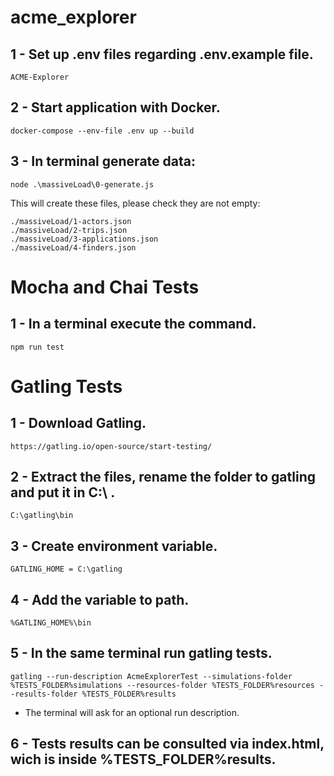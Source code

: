 # acme_explorer

## 1 - Set up .env files regarding .env.example file.

    ACME-Explorer

## 2 - Start application with Docker.

    docker-compose --env-file .env up --build 

## 3 - In terminal generate data: 

    node .\massiveLoad\0-generate.js

This will create these files, please check they are not empty:

    ./massiveLoad/1-actors.json
    ./massiveLoad/2-trips.json
    ./massiveLoad/3-applications.json
    ./massiveLoad/4-finders.json


# Mocha and Chai Tests

## 1 - In a terminal execute the command.

    npm run test

# Gatling Tests

## 1 - Download Gatling.

    https://gatling.io/open-source/start-testing/

## 2 - Extract the files, rename the folder to gatling and put it in C:\ . 

    C:\gatling\bin

## 3 - Create environment variable.

    GATLING_HOME = C:\gatling

## 4 - Add the variable to path.
    
    %GATLING_HOME%\bin

## 5 - In the same terminal run gatling tests.
    
    gatling --run-description AcmeExplorerTest --simulations-folder %TESTS_FOLDER%simulations --resources-folder %TESTS_FOLDER%resources --results-folder %TESTS_FOLDER%results

 - The terminal will ask for an optional run description.

## 6 - Tests results can be consulted via index.html, wich is inside %TESTS_FOLDER%results.